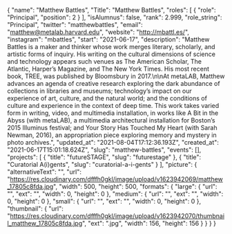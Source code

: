 {
 "name": "Matthew Battles",
 "Title": "Matthew Battles",
 "roles": [
  {
   "role": "Principal",
   "position": 2
  }
 ],
 "isAlumnus": false,
 "rank": 2.999,
 "role_string": "Principal",
 "twitter": "matthewbattles",
 "email": "matthew@metalab.harvard.edu",
 "website": "http://mbattl.es/",
 "instagram": "mbattles",
 "start": "2021-06-17",
 "description": "Matthew Battles is a maker and thinker whose work merges literary, scholarly, and artistic forms of inquiry. His writing on the cultural dimensions of science and technology appears such venues as The American Scholar, The Atlantic, Harper’s Magazine, and The New York Times. His most recent book, TREE, was published by Bloomsbury in 2017.\n\nAt metaLAB, Matthew advances an agenda of creative research exploring the dark abundance of collections in libraries and museums; technology’s impact on our experience of art, culture, and the natural world; and the conditions of culture and experience in the context of deep time. This work takes varied form in writing, video, and multimedia installation, in works like A Bit in the Abyss (with metaLAB), a multimedia architectural installation for Boston’s 2015 Illuminus festival; and Your Story Has Touched My Heart (with Sarah Newman, 2016), an appropriation piece exploring memory and mystery in photo archives.",
 "updated_at": "2021-08-04T17:12:36.193Z",
 "created_at": "2021-06-17T15:01:18.624Z",
 "slug": "matthew-battles",
 "events": [],
 "projects": [
  {
   "title": "futureSTAGE",
   "slug": "futurestage"
  },
  {
   "title": "Curatorial A(i)gents",
   "slug": "curatorial-a-i-gents"
  }
 ],
 "picture": {
  "alternativeText": "",
  "url": "https://res.cloudinary.com/dfffh0gkl/image/upload/v1623942069/matthew_17805c8fda.jpg",
  "width": 500,
  "height": 500,
  "formats": {
   "large": {
    "url": "",
    "ext": "",
    "width": 0,
    "height": 0
   },
   "medium": {
    "url": "",
    "ext": "",
    "width": 0,
    "height": 0
   },
   "small": {
    "url": "",
    "ext": "",
    "width": 0,
    "height": 0
   },
   "thumbnail": {
    "url": "https://res.cloudinary.com/dfffh0gkl/image/upload/v1623942070/thumbnail_matthew_17805c8fda.jpg",
    "ext": ".jpg",
    "width": 156,
    "height": 156
   }
  }
 }
}
